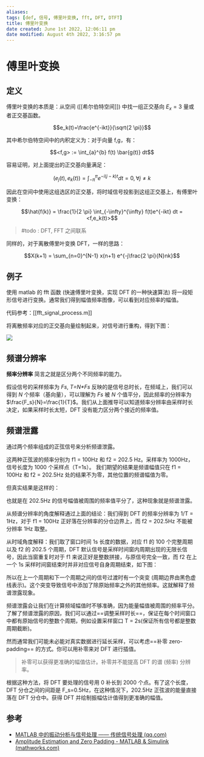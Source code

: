 ```yaml
---
aliases: 
tags: [def, 信号, 傅里叶变换, fft, DFT, DTFT]
title: 傅里叶变换
date created: June 1st 2022, 12:06:11 pm
date modified: August 4th 2022, 3:16:57 pm
---
```

# 傅里叶变换

## 定义

傅里叶变换的本质是：从空间 ([[希尔伯特空间]]) 中找一组正交基向 $E_x = 3$ 量或者正交基函数。

$$e_k(t)=\frac{e^{-ikt}}{\sqrt{2 \pi}}$$

其中希尔伯特空间中的内积定义为：对于向量 f,g，有：

$$<f,g> := \int_{a}^{b} f(t) \bar{g(t)} dt$$

容易证明，对上面提出的正交基向量满足：

$$(e_j(t), e_k(t)) = \int_{-\pi}^{\pi} e^{-i(j-k)t}dt = 0, \forall j\neq k$$

因此在空间中使用这组选区的正交基，将时域信号投影到这组正交基上，有傅里叶变换：

$$\hat{f(k)} = \frac{1}{2 \pi} \int_{-\infty}^{\infty} f(t)e^{-ikt} dt = <f,e_k(t)>$$

> #todo : DFT, FFT 之间联系

同样的，对于离散傅里叶变换 DFT，一样的思路：

$$X(k+1) = \sum_{n=0}^{N-1} x(n+1) e^{-j\frac{2 \pi}{N}nk}$$

## 例子

使用 matlab 的 fft 函数 (快速傅里叶变换，实现 DFT 的一种快速算法) 将一段矩形信号进行变换。通常我们得到幅值频率图像，可以看到对应频率的幅值。



代码参考：[[fft_signal_process.m]]

将离散频率对应的正交基向量绘制起来，对信号进行重构，得到下图：

![](Pasted%20image%2020210806145050.png)



## 频谱分辨率

**频率分辨率** 简言之就是区分两个不同频率的能力。

假设信号的采样频率为 _Fs_, _T=N*Fs_ 反映的是信号总时长，在频域上，我们可以得到 _N_ 个频率（基向量），可以理解为 _Fs_ 被 _N_ 个值平分，因此频率的分辨率为 $\frac{F_s}{N}=\frac{1}{T}$。我们从上面推导可以知道频率分辨率由采样时长决定，如果采样时长太短，DFT 没有能力区分两个接近的频率值。

## 频谱泄露

通过两个频率组成的正弦信号来分析频谱泄露。

这两种正弦波的频率分别为 f1 = 100Hz 和 f2 = 202.5 Hz。采样率为 1000Hz，信号长度为 1000 个采样点（T=1s）。
我们期望的结果是频谱幅值只在 f1 = 100Hz 和 f2 = 202.5Hz 处的结果不为零，其他位置的频谱幅值为零。

但真实结果是这样的：



也就是在 202.5Hz 的信号幅值被周围的频率值平分了，这种现象就是频谱泄露。

从频谱分辨率的角度解释通过上面的结论：我们得到 DFT 的频率分辨率为 1/T = 1Hz，对于 f1 = 100Hz 正好落在分辨率的分仓边界上，而 f2 = 202.5Hz 不能被分辨率 1Hz 取整。

从时域角度解释：我们取了窗口时间 1s 长度的数据，对应 f1 的 100 个完整周期以及 f2 的 202.5 个周期，DFT 默认信号是采样时间窗内周期出现的无限长信号，因此当窗重复时对于 f1 来说正好是整数拼接，与原信号完全一致，而 f2 在上一个 1s 采样时间窗结束时并非对应信号自身周期结束，如下图：



所以在上一个周期和下一个周期之间的信号过渡时有一个突变 (周期边界由黑色虚线表示)。这个突变导致信号中添加了除原始频率之外的其他频率。这就解释了频谱泄露现象。

频谱泄露会让我们在计算频域幅值时不够准确，因为能量幅值被周围的频率平分。了解了频谱泄露的原因，我们可以通过==调整采样时长==，保证在每个时间窗口中都有原始信号的整数个周期，例如设置采样窗口 T = 2s(保证所有信号都是整数周期截断)。

然而通常我们可能未必能对真实数据进行延长采样，可以考虑==补零 zero-padding== 的方式。你可以用补零来对 DFT 进行插值。

> 补零可以获得更准确的幅值估计。补零并不能提高 DFT 的谱 (频率) 分辨率。

根据这种方法，将 DFT 要处理的信号用 0 补长到 2000 个点。有了这个长度，DFT 分仓之间的间距是 F_s=0.5Hz，在这种情况下，202.5Hz 正弦波的能量直接落在 DFT 分仓中。获得 DFT 并绘制振幅估计值得到更准确的幅值。



## 参考

- [MATLAB 中的振动分析与信号处理 —— 传统信号处理 (qq.com)](https://mp.weixin.qq.com/s/5tHMZEbf580PJK9Xy57jdA)
- [Amplitude Estimation and Zero Padding - MATLAB & Simulink (mathworks.com)](https://www.mathworks.com/help/releases/R2020b/signal/ug/amplitude-estimation-and-zero-padding.html)

